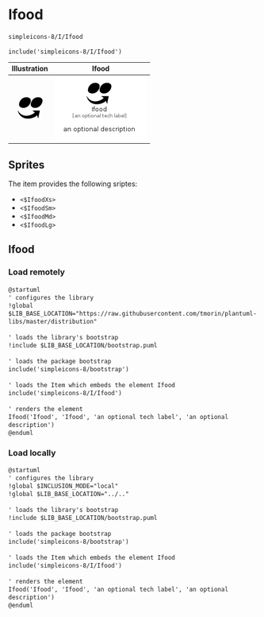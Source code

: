 # Ifood


```text
simpleicons-8/I/Ifood
```

```text
include('simpleicons-8/I/Ifood')
```



| Illustration | Ifood |
| :---: | :---: |
| ![illustration for Illustration](../../simpleicons-8/I/Ifood.png) | ![illustration for Ifood](../../simpleicons-8/I/Ifood.Local.png) |



## Sprites
The item provides the following sriptes:

- `<$IfoodXs>`
- `<$IfoodSm>`
- `<$IfoodMd>`
- `<$IfoodLg>`





## Ifood

### Load remotely
```plantuml
@startuml
' configures the library
!global $LIB_BASE_LOCATION="https://raw.githubusercontent.com/tmorin/plantuml-libs/master/distribution"

' loads the library's bootstrap
!include $LIB_BASE_LOCATION/bootstrap.puml

' loads the package bootstrap
include('simpleicons-8/bootstrap')

' loads the Item which embeds the element Ifood
include('simpleicons-8/I/Ifood')

' renders the element
Ifood('Ifood', 'Ifood', 'an optional tech label', 'an optional description')
@enduml
```

### Load locally
```plantuml
@startuml
' configures the library
!global $INCLUSION_MODE="local"
!global $LIB_BASE_LOCATION="../.."

' loads the library's bootstrap
!include $LIB_BASE_LOCATION/bootstrap.puml

' loads the package bootstrap
include('simpleicons-8/bootstrap')

' loads the Item which embeds the element Ifood
include('simpleicons-8/I/Ifood')

' renders the element
Ifood('Ifood', 'Ifood', 'an optional tech label', 'an optional description')
@enduml
```

